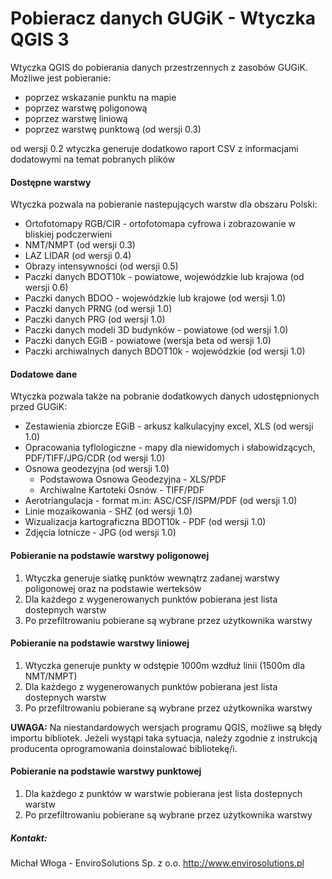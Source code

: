 # Pobieracz danych GUGiK - Wtyczka QGIS 3
Wtyczka QGIS do pobierania danych przestrzennych z zasobów GUGiK. 
Możliwe jest pobieranie:
- poprzez wskazanie punktu na mapie
- poprzez warstwę poligonową
- poprzez warstwę liniową
- poprzez warstwę punktową (od wersji 0.3)

od wersji 0.2 wtyczka generuje dodatkowo raport CSV z informacjami dodatowymi na temat pobranych plików

#### Dostępne warstwy
Wtyczka pozwala na pobieranie nastepujących warstw dla obszaru Polski:
- Ortofotomapy RGB/CIR -  ortofotomapa cyfrowa i zobrazowanie w bliskiej podczerwieni
- NMT/NMPT (od wersji 0.3)
- LAZ LIDAR (od wersji 0.4)
- Obrazy intensywności (od wersji 0.5)
- Paczki danych BDOT10k - powiatowe, wojewódzkie lub krajowa (od wersji 0.6)
- Paczki danych BDOO - wojewódzkie lub krajowe (od wersji 1.0)
- Paczki danych PRNG (od wersji 1.0)
- Paczki danych PRG (od wersji 1.0)
- Paczki danych modeli 3D budynków - powiatowe (od wersji 1.0)
- Paczki danych EGiB - powiatowe (wersja beta od wersji 1.0)
- Paczki archiwalnych danych BDOT10k - wojewódzkie (od wersji 1.0)

#### Dodatowe dane
Wtyczka pozwala także na pobranie dodatkowych danych udostępnionych przed GUGiK:
- Zestawienia zbiorcze EGiB - arkusz kalkulacyjny excel, XLS (od wersji 1.0)
- Opracowania tyflologiczne - mapy dla niewidomych i słabowidzących, PDF/TIFF/JPG/CDR (od wersji 1.0)
- Osnowa geodezyjna (od wersji 1.0)
	- Podstawowa Osnowa Geodezyjna - XLS/PDF
	- Archiwalne Kartoteki Osnów  - TIFF/PDF
- Aerotriangulacja - format m.in: ASC/CSF/ISPM/PDF (od wersji 1.0)
- Linie mozaikowania - SHZ (od wersji 1.0)
- Wizualizacja kartograficzna BDOT10k - PDF (od wersji 1.0)
- Zdjęcia lotnicze - JPG (od wersji 1.0)

#### Pobieranie na podstawie warstwy poligonowej
1. Wtyczka generuje siatkę punktów wewnątrz zadanej warstwy poligonowej oraz na podstawie werteksów
2. Dla każdego z wygenerowanych punktów pobierana jest lista dostepnych warstw
3. Po przefiltrowaniu pobierane są wybrane przez użytkownika warstwy

#### Pobieranie na podstawie warstwy liniowej
1. Wtyczka generuje punkty w odstępie 1000m wzdłuż linii (1500m dla NMT/NMPT)
2. Dla każdego z wygenerowanych punktów pobierana jest lista dostepnych warstw
3. Po przefiltrowaniu pobierane są wybrane przez użytkownika warstwy

**UWAGA:** Na niestandardowych wersjach programu QGIS, możliwe są błędy importu bibliotek.
Jeżeli wystąpi taka sytuacja, należy zgodnie z instrukcją producenta oprogramowania doinstalować bibliotekę/i.

#### Pobieranie na podstawie warstwy punktowej
1. Dla każdego z punktów w warstwie pobierana jest lista dostepnych warstw
2. Po przefiltrowaniu pobierane są wybrane przez użytkownika warstwy

##### Kontakt:
Michał Włoga - EnviroSolutions Sp. z o.o. http://www.envirosolutions.pl

